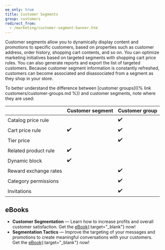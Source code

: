 ```yaml
---
ee_only: true
title: Customer Segments
group: customers
redirect_from:
  - /marketing/customer-segment-banner.htm
---
```


Customer segments allow you to dynamically display content and promotions to specific customers, based on properties such as customer address, order history, shopping cart contents, and so on. You can optimize marketing initiatives based on targeted segments with shopping cart price rules. You can also generate reports and export the list of targeted customers. Because customer segment information is constantly refreshed, customers can become associated and disassociated from a segment as they shop in your store.

To better understand the difference between [customer groups]({% link customers/customer-groups.md %}) and customer segments, note where they are used:

||Customer segment|Customer group|
|--- |--- |--- |
|Catalog price rule||✔️|
|Cart price rule|✔️|✔️|
|Tier price||✔️|
|Related product rule|✔️||
|Dynamic block|✔️||
|Reward exchange rates||✔️|
|Category permissions||✔️|
|Invitations||✔️|

## eBooks

- **Customer Segmentation** — Learn how to increase profits and overall customer satisfaction. Get the [eBook][1]{:target="_blank"} now!
- **Segmentation Tactics** — Improve the targeting of your messages and promotions to create meaningful conversations with your customers. Get the [eBook][2]{:target="_blank"} now!

[1]: https://magento.com/resources/identifying-your-most-profitable-customers-introduction-customer-segmentation
[2]: https://magento.com/resources/3-segmentation-tactics-ignite-conversion
